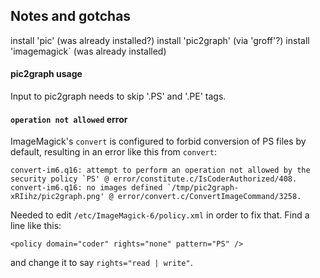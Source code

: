 
Notes and gotchas
-----------------

install 'pic' (was already installed?)
install 'pic2graph' (via 'groff'?)
install 'imagemagick` (was already installed)

#### pic2graph usage

Input to pic2graph needs to skip '.PS' and '.PE' tags.

#### `operation not allowed` error

ImageMagick's `convert` is configured to forbid conversion of PS files by
default, resulting in an error like this from `convert`:

```
convert-im6.q16: attempt to perform an operation not allowed by the security policy `PS' @ error/constitute.c/IsCoderAuthorized/408.
convert-im6.q16: no images defined `/tmp/pic2graph-xRIihz/pic2graph.png' @ error/convert.c/ConvertImageCommand/3258.
```

Needed to edit `/etc/ImageMagick-6/policy.xml` in order to fix that. Find a line like this:

```
<policy domain="coder" rights="none" pattern="PS" />
```

and change it to say `rights="read | write"`.

